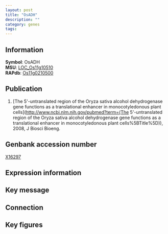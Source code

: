 ```yaml
---
layout: post
title: "OsADH"
description: ""
category: genes
tags: 
---
```


## Information
__Symbol__: OsADH  
__MSU__: [LOC_Os11g10510](http://rice.plantbiology.msu.edu/cgi-bin/ORF_infopage.cgi?orf=LOC_Os11g10510)  
__RAPdb__: [Os11g0210500](http://rapdb.dna.affrc.go.jp/viewer/gbrowse_details/irgsp1?name=Os11g0210500)  

## Publication
1. [The 5'-untranslated region of the Oryza sativa alcohol dehydrogenase gene functions as a translational enhancer in monocotyledonous plant cells](http://www.ncbi.nlm.nih.gov/pubmed?term=(The 5'-untranslated region of the Oryza sativa alcohol dehydrogenase gene functions as a translational enhancer in monocotyledonous plant cells%5BTitle%5D)), 2008, J Biosci Bioeng.

## Genbank accession number
[X16297](http://www.ncbi.nlm.nih.gov/nuccore/X16297)

## Expression information

## Key message

## Connection

## Key figures


